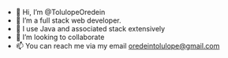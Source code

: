 - 👋 Hi, I’m @TolulopeOredein
- 👀 I’m a full stack web developer.
- 🌱 I use Java and associated stack extensively
- 💞️ I’m looking to collaborate 
- 📫 You can reach me via my email oredeintolulope@gmail.com

<!---
TolulopeOredein/TolulopeOredein is a ✨ special ✨ repository because its `README.md` (this file) appears on your GitHub profile.
You can click the Preview link to take a look at your changes.
--->
